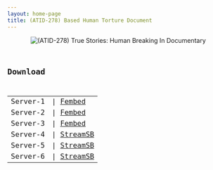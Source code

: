 ```yaml
---
layout: home-page
title: (ATID-278) Based Human Torture Document
---
```

<center>
<img src="https://blogger.googleusercontent.com/img/a/AVvXsEgRLJBAda0IteHezFN06MOiOyH5rkCsEhKVG4RrkRb2fmZfQ8QGpkBCMBFoj_S-MpdcI3rEs7vGPbqF5bGNbAsdOfkQo-V41bWsv3K4WZmG-ULZfMeBlhBi1kJJaN2Yop5H8BOQpCKZy-zsyCFgftPQsRrVUScJ6G1R6aib8RNuPqpZUwULIQ2065ZB=s16000" alt="(ATID-278) True Stories: Human Breaking In Documentary">
</center>
<pre><code>
<h2>Download</h2>
<table><tbody>
<tr>
<td>Server-1</td>
<td>| <a href="https://www.ffem.club/f/8goz0-m5y9d" target="_blank">Fembed</a></td>
</tr>
<tr>
<td>Server-2</td>
<td>| <a href="https://diasfem.com/f/7jdx4ugyjmkqdxj" target="_blank">Fembed</a></td>
</tr>
<tr>
<td>Server-3</td>
<td>| <a href="https://iframejav.com/f/584-jbdq2ljr5kl" target="_blank">Fembed</a></td>
</tr>
<tr>
<td>Server-4</td>
<td>| <a href="https://streamsb.net/d/q21i3yub7ko9.html" target="_blank">StreamSB</a></td>
</tr>
<tr>
<td>Server-5</td>
<td>| <a href="https://streamsb.net/d/rgexkdjugkj9.html" target="_blank">StreamSB</a></td>
</tr>
<tr>
<td>Server-6</td>
<td>| <a href="https://streamsb.net/d/wciplvozcy76.html" target="_blank">StreamSB</a></td>
</tr>
</tbody></table>
</code></pre>
